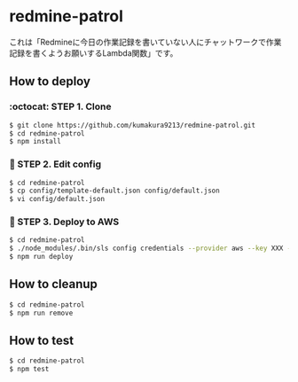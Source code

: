 # redmine-patrol

これは「Redmineに今日の作業記録を書いていない人にチャットワークで作業記録を書くようお願いするLambda関数」です。

## How to deploy

### :octocat: STEP 1. Clone

```sh
$ git clone https://github.com/kumakura9213/redmine-patrol.git
$ cd redmine-patrol
$ npm install
```

### :pencil: STEP 2. Edit config

```sh
$ cd redmine-patrol
$ cp config/template-default.json config/default.json
$ vi config/default.json
```

### :rocket: STEP 3. Deploy to AWS

```sh
$ cd redmine-patrol
$ ./node_modules/.bin/sls config credentials --provider aws --key XXX --secret XXX
$ npm run deploy
```

## How to cleanup

```sh
$ cd redmine-patrol
$ npm run remove
```

## How to test

```sh
$ cd redmine-patrol
$ npm test
```
